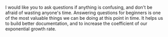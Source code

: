 I would like you to ask questions if anything is confusing, and don't be afraid of wasting anyone's time. Answering questions for beginners is one of the most valuable things we can be doing at this point in time. It helps us to build better documentation, and to increase the coefficient of our exponential growth rate.